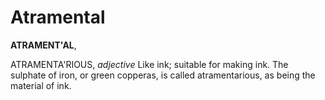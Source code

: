 # Atramental

**ATRAMENT'AL**,

ATRAMENTA'RIOUS, _adjective_ Like ink; suitable for making ink. The sulphate of iron, or green copperas, is called atramentarious, as being the material of ink.